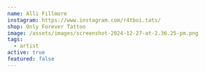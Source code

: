 ```yaml
---
name: Alli Fillmore
instagram: https://www.instagram.com/r4tboi.tats/
shop: Only Forever Tattoo
image: /assets/images/screenshot-2024-12-27-at-2.36.25-pm.png
tags:
  - artist
active: true
featured: false
---
```

